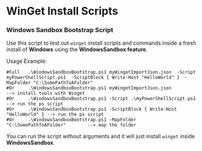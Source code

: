 # WinGet Install Scripts

### Windows Sandbox Bootstrap Script

Use this script to test out `winget` install scripts and commands
inside a fresh install of **Windows** using the **WindowsSandbox feature**.

Usage Example:
```
#Full   .\WindowsSandboxBootstrap.ps1 myWingetImportJson.json  -Script myPowerShellScript.ps1  -ScriptBlock { Write-Host "HelloWorld" }  -MapFolder "C:\SomePathToAFolder"
#Or     .\WindowsSandboxBootstrap.ps1 myWingetImportJson.json                  --> install tools with Winget
#Or     .\WindowsSandboxBootstrap.ps1 -Script .\myPowerShellScript.ps1         --> run the ps script
#Or     .\WindowsSandboxBootstrap.ps1 -ScriptBlock { Write-Host "HelloWorld" } --> run the ps script
#Or     .\WindowsSandboxBootstrap.ps1 -MapFolder "C:\SomePathToAFolder"        --> map the folder
```

You can run the script without arguments and it will just install `winget` inside **WindowsSandbox**.
